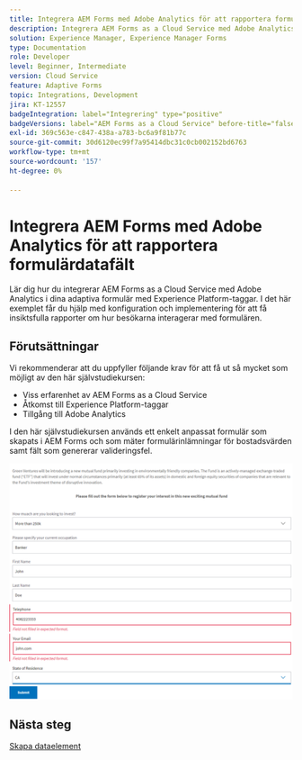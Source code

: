 ```yaml
---
title: Integrera AEM Forms med Adobe Analytics för att rapportera formulärdatafält
description: Integrera AEM Forms as a Cloud Service med Adobe Analytics för att rapportera om formulärdatafält
solution: Experience Manager, Experience Manager Forms
type: Documentation
role: Developer
level: Beginner, Intermediate
version: Cloud Service
feature: Adaptive Forms
topic: Integrations, Development
jira: KT-12557
badgeIntegration: label="Integrering" type="positive"
badgeVersions: label="AEM Forms as a Cloud Service" before-title="false"
exl-id: 369c563e-c847-438a-a783-bc6a9f81b77c
source-git-commit: 30d6120ec99f7a95414dbc31c0cb002152bd6763
workflow-type: tm+mt
source-wordcount: '157'
ht-degree: 0%

---
```


# Integrera AEM Forms med Adobe Analytics för att rapportera formulärdatafält

Lär dig hur du integrerar AEM Forms as a Cloud Service med Adobe Analytics i dina adaptiva formulär med Experience Platform-taggar. I det här exemplet får du hjälp med konfiguration och implementering för att få insiktsfulla rapporter om hur besökarna interagerar med formulären.

## Förutsättningar

Vi rekommenderar att du uppfyller följande krav för att få ut så mycket som möjligt av den här självstudiekursen:

* Viss erfarenhet av AEM Forms as a Cloud Service
* Åtkomst till Experience Platform-taggar
* Tillgång till Adobe Analytics

I den här självstudiekursen används ett enkelt anpassat formulär som skapats i AEM Forms och som mäter formulärinlämningar för bostadsvärden samt fält som genererar valideringsfel.

![adaptiv form](assets/use-case.png)

## Nästa steg

[Skapa dataelement](./data-elements.md)